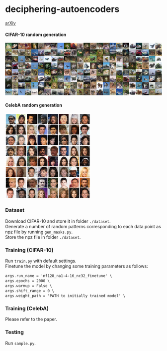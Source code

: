 # deciphering-autoencoders

[arXiv](https://arxiv.org/abs/2310.01712)

#### CIFAR-10 random generation
![Generated CIFAR-10 samples](samples_cifar10.png)

#### CelebA random generation
![Generated CelebA samples](samples_celeba.png)

### Dataset
Download CIFAR-10 and store it in folder `./dataset`.<br>
Generate a number of random patterns corresponding to each data point as npz file by running `gen_masks.py`.<br>
Store the npz file in folder `./dataset`.

### Training (CIFAR-10)
Run `train.py` with default settings.<br>
Finetune the model by changing some training parameters as follows:
```shell
args.run_name = 'nf128_na1-4-16_nc32_finetune' \
args.epochs = 2000 \
args.warmup = False \
args.shift_range = 0 \
args.weight_path = 'PATH to initially trained model' \
```

### Training (CelebA)
Please refer to the paper.

### Testing
Run `sample.py`.
